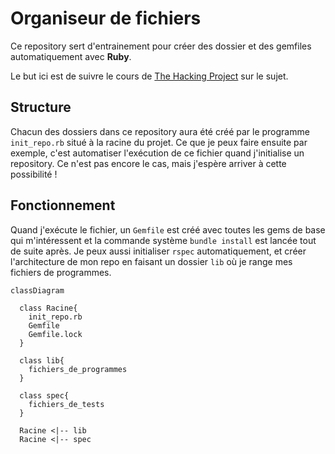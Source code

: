 # Organiseur de fichiers

Ce repository sert d'entrainement pour créer des dossier et des gemfiles
automatiquement avec **Ruby**.

Le but ici est de suivre le cours de [The Hacking Project](https://www.thehackingproject.org/fr/dashboard/courses/4/weeks/3/days/5) sur le sujet.

## Structure

Chacun des dossiers dans ce repository aura été créé par le programme `init_repo.rb`
situé à la racine du projet. Ce que je peux faire ensuite par exemple, c'est
automatiser l'exécution de ce fichier quand j'initialise un repository.
Ce n'est pas encore le cas, mais j'espère arriver à cette possibilité !

## Fonctionnement

Quand j'exécute le fichier, un `Gemfile` est créé avec toutes les gems de base qui
m'intéressent et la commande système `bundle install` est lancée tout de suite après.
Je peux aussi initialiser `rspec` automatiquement, et créer l'architecture de mon
repo en faisant un dossier `lib` où je range mes fichiers de programmes.

```mermaid
classDiagram

  class Racine{
    init_repo.rb
    Gemfile
    Gemfile.lock
  }

  class lib{
    fichiers_de_programmes
  }

  class spec{
    fichiers_de_tests
  }
  
  Racine <|-- lib
  Racine <|-- spec
```
